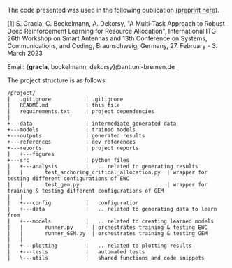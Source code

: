 

The code presented was used in the following publication [(preprint here)](https://arxiv.org/abs/2304.12660).

[1] S. Gracla, C. Bockelmann, A. Dekorsy,
"A Multi-Task Approach to Robust Deep Reinforcement Learning for Resource Allocation",
International ITG 26th Workshop on Smart Antennas and 13th Conference on Systems, Communications, and Coding,
Braunschweig, Germany, 27. February - 3. March 2023

Email: {**gracla**, bockelmann, dekorsy}@ant.uni-bremen.de

The project structure is as follows:

```
/project/
|   .gitignore           | .gitignore
|   README.md            | this file
|   requirements.txt     | project dependencies
|   
+---data                 | intermediate generated data
+---models               | trained models
+---outputs              | generated results
+---references           | dev references
+---reports              | project reports
|   +---figures
+---src                  | python files
|   +---analysis         |   .. related to generating results
|   |       test_anchoring_critical_allocation.py  | wrapper for testing different configurations of EWC
|   |       test_gem.py                            | wrapper for training & testing different configurations of GEM
|   |       
|   +---config           |   configuration
|   +---data             |   .. related to generating data to learn from
|   +---models           |   .. related to creating learned models
|   |       runner.py      | orchestrates training & testing EWC
|   |       runner_GEM.py  | orchestrates training & testing GEM
|   |       
|   +---plotting         |   .. related to plotting results
|   +---tests            |   automated tests
|   \---utils            |   shared functions and code snippets
```